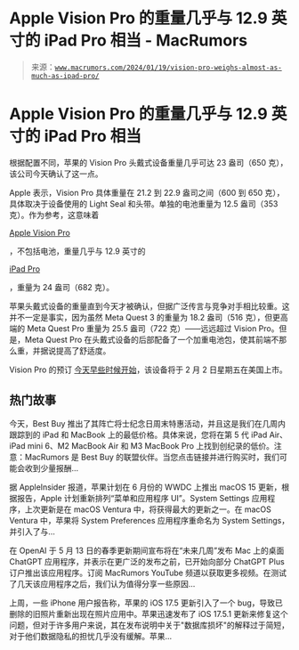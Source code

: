 <!--yml

类别：未分类

日期：2024 年 5 月 27 日 14:55:49

-->

# Apple Vision Pro 的重量几乎与 12.9 英寸的 iPad Pro 相当 - MacRumors

> 来源：[`www.macrumors.com/2024/01/19/vision-pro-weighs-almost-as-much-as-ipad-pro/`](https://www.macrumors.com/2024/01/19/vision-pro-weighs-almost-as-much-as-ipad-pro/)

# Apple Vision Pro 的重量几乎与 12.9 英寸的 iPad Pro 相当

根据配置不同，苹果的 Vision Pro 头戴式设备重量几乎可达 23 盎司（650 克），该公司今天确认了这一点。

Apple 表示，Vision Pro 具体重量在 21.2 到 22.9 盎司之间（600 到 650 克），具体取决于设备使用的 Light Seal 和头带。单独的电池重量为 12.5 盎司（353 克）。作为参考，这意味着

[Apple Vision Pro](https://www.macrumors.com/roundup/apple-vision-pro/)

，不包括电池，重量几乎与 12.9 英寸的

[iPad Pro](https://www.macrumors.com/roundup/ipad-pro/)

，重量为 24 盎司（682 克）。

苹果头戴式设备的重量直到今天才被确认，但据广泛传言与竞争对手相比较重。这并不一定是事实，因为虽然 Meta Quest 3 的重量为 18.2 盎司（516 克），但更高端的 Meta Quest Pro 重量为 25.5 盎司（722 克）——远远超过 Vision Pro。但是，Meta Quest Pro 在头戴式设备的后部配备了一个加重电池包，使其前端不那么重，并据说提高了舒适度。

Vision Pro 的预订 [今天早些时候开始](https://www.macrumors.com/2024/01/19/apple-vision-pro-now-available-for-pre-order/)，该设备将于 2 月 2 日星期五在美国上市。

## 热门故事

今天，Best Buy 推出了其阵亡将士纪念日周末特惠活动，并且这是我们在几周内跟踪到的 iPad 和 MacBook 上的最低价格。具体来说，您将在第 5 代 iPad Air、iPad mini 6、M2 MacBook Air 和 M3 MacBook Pro 上找到创纪录的低价。注意：MacRumors 是 Best Buy 的联盟伙伴。当您点击链接并进行购买时，我们可能会收到少量报酬...

据 AppleInsider 报道，苹果计划在 6 月份的 WWDC 上推出 macOS 15 更新，根据报告，Apple 计划重新排列“菜单和应用程序 UI”。System Settings 应用程序，上次更新是在 macOS Ventura 中，将获得最大的更新之一。在 macOS Ventura 中，苹果将 System Preferences 应用程序重命名为 System Settings，并引入了与...

在 OpenAI 于 5 月 13 日的春季更新期间宣布将在“未来几周”发布 Mac 上的桌面 ChatGPT 应用程序，并表示在更广泛的发布之前，已开始向部分 ChatGPT Plus 订户推出该应用程序。订阅 MacRumors YouTube 频道以获取更多视频。在测试了几天该应用程序之后，我们认为值得分享一些原因...

上周，一些 iPhone 用户报告称，苹果的 iOS 17.5 更新引入了一个 bug，导致已删除的旧照片重新出现在照片应用中。苹果迅速发布了 iOS 17.5.1 更新来修复这个问题，但对于许多用户来说，其在发布说明中关于"数据库损坏"的解释过于简短，对于他们数据隐私的担忧几乎没有缓解。苹果...
